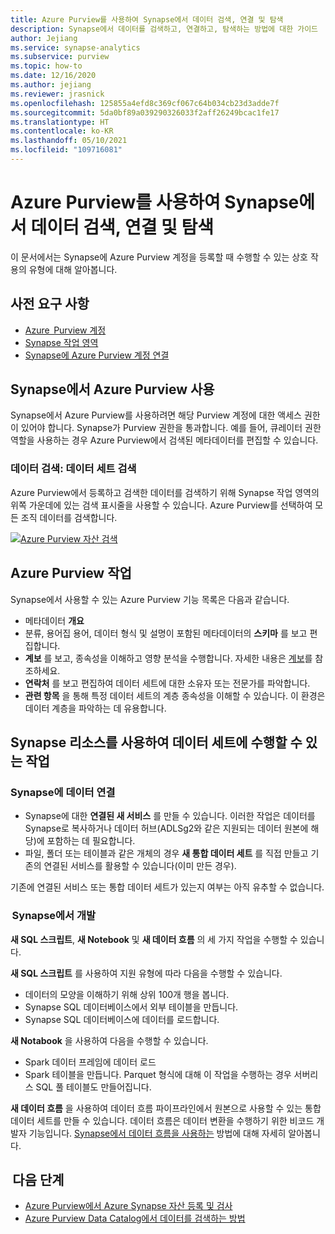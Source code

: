 ```yaml
---
title: Azure Purview를 사용하여 Synapse에서 데이터 검색, 연결 및 탐색
description: Synapse에서 데이터를 검색하고, 연결하고, 탐색하는 방법에 대한 가이드
author: Jejiang
ms.service: synapse-analytics
ms.subservice: purview
ms.topic: how-to
ms.date: 12/16/2020
ms.author: jejiang
ms.reviewer: jrasnick
ms.openlocfilehash: 125855a4efd8c369cf067c64b034cb23d3adde7f
ms.sourcegitcommit: 5da0bf89a039290326033f2aff26249bcac1fe17
ms.translationtype: HT
ms.contentlocale: ko-KR
ms.lasthandoff: 05/10/2021
ms.locfileid: "109716081"
---
```

# <a name="discover-connect-and-explore-data-in-synapse-using-azure-purview"></a>Azure Purview를 사용하여 Synapse에서 데이터 검색, 연결 및 탐색 

이 문서에서는 Synapse에 Azure Purview 계정을 등록할 때 수행할 수 있는 상호 작용의 유형에 대해 알아봅니다. 

## <a name="prerequisites"></a>사전 요구 사항 

- [Azure  Purview 계정](../../purview/create-catalog-portal.md) 
- [Synapse 작업 영역](../quickstart-create-workspace.md) 
- [Synapse에 Azure Purview 계정 연결](quickstart-connect-azure-purview.md) 

## <a name="using-azure-purview-in-synapse"></a>Synapse에서 Azure Purview 사용 

Synapse에서 Azure Purview를 사용하려면 해당 Purview 계정에 대한 액세스 권한이 있어야 합니다. Synapse가 Purview 권한을 통과합니다. 예를 들어, 큐레이터 권한 역할을 사용하는 경우 Azure Purview에서 검색된 메타데이터를 편집할 수 있습니다. 

### <a name="data-discovery-search-datasets"></a>데이터 검색: 데이터 세트 검색 

Azure Purview에서 등록하고 검색한 데이터를 검색하기 위해 Synapse 작업 영역의 위쪽 가운데에 있는 검색 표시줄을 사용할 수 있습니다. Azure Purview를 선택하여 모든 조직 데이터를 검색합니다. 

[![Azure Purview 자산 검색](./media/purview-access.png)](./media/purview-access.png#lightbox)

## <a name="azure-purview-actions"></a>Azure Purview 작업 

Synapse에서 사용할 수 있는 Azure Purview 기능 목록은 다음과 같습니다. 
- 메타데이터 **개요** 
- 분류, 용어집 용어, 데이터 형식 및 설명이 포함된 메타데이터의 **스키마** 를 보고 편집합니다. 
- **계보** 를 보고, 종속성을 이해하고 영향 분석을 수행합니다. 자세한 내용은 [계보](../../purview/catalog-lineage-user-guide.md)를 참조하세요.
- **연락처** 를 보고 편집하여 데이터 세트에 대한 소유자 또는 전문가를 파악합니다. 
- **관련 항목** 을 통해 특정 데이터 세트의 계층 종속성을 이해할 수 있습니다. 이 환경은 데이터 계층을 파악하는 데 유용합니다.

## <a name="actions-that-you-can-perform-over-datasets-with-synapse-resources"></a>Synapse 리소스를 사용하여 데이터 세트에 수행할 수 있는 작업 

### <a name="connect-data-to-synapse"></a>Synapse에 데이터 연결 

- Synapse에 대한 **연결된 새 서비스** 를 만들 수 있습니다. 이러한 작업은 데이터를 Synapse로 복사하거나 데이터 허브(ADLSg2와 같은 지원되는 데이터 원본에 해당)에 포함하는 데 필요합니다. 
- 파일, 폴더 또는 테이블과 같은 개체의 경우 **새 통합 데이터 세트** 를 직접 만들고 기존의 연결된 서비스를 활용할 수 있습니다(이미 만든 경우). 

기존에 연결된 서비스 또는 통합 데이터 세트가 있는지 여부는 아직 유추할 수 없습니다. 

###  <a name="develop-in-synapse"></a>Synapse에서 개발 

**새 SQL 스크립트**, **새 Notebook** 및 **새 데이터 흐름** 의 세 가지 작업을 수행할 수 있습니다. 

**새 SQL 스크립트** 를 사용하여 지원 유형에 따라 다음을 수행할 수 있습니다. 
- 데이터의 모양을 이해하기 위해 상위 100개 행을 봅니다. 
- Synapse SQL 데이터베이스에서 외부 테이블을 만듭니다. 
- Synapse SQL 데이터베이스에 데이터를 로드합니다. 
 
**새 Notabook** 을 사용하여 다음을 수행할 수 있습니다. 
- Spark 데이터 프레임에 데이터 로드 
- Spark 테이블을 만듭니다. Parquet 형식에 대해 이 작업을 수행하는 경우 서버리스 SQL 풀 테이블도 만들어집니다. 
 
**새 데이터 흐름** 을 사용하여 데이터 흐름 파이프라인에서 원본으로 사용할 수 있는 통합 데이터 세트를 만들 수 있습니다. 데이터 흐름은 데이터 변환을 수행하기 위한 비코드 개발자 기능입니다. [Synapse에서 데이터 흐름을 사용하는](../quickstart-data-flow.md) 방법에 대해 자세히 알아봅니다.

##  <a name="nextsteps"></a>다음 단계 

- [Azure Purview에서 Azure Synapse 자산 등록 및 검사](../../purview/register-scan-azure-synapse-analytics.md)
- [Azure Purview Data Catalog에서 데이터를 검색하는 방법](../../purview/how-to-search-catalog.md)
